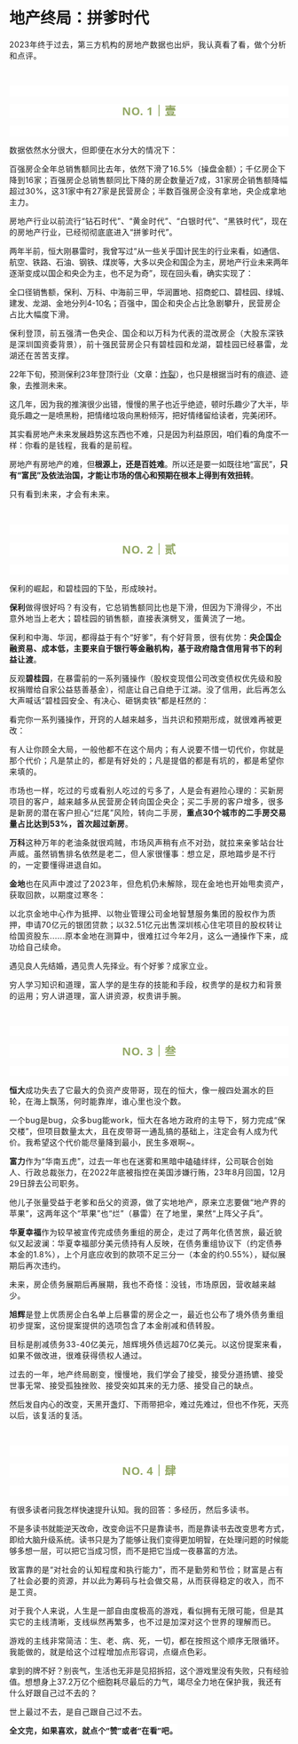 # 地产终局：拼爹时代

<p style="visibility: visible;"><span style="font-size: var(--articleFontsize); letter-spacing: 0.034em; visibility: visible;">2023年终于过去，第三方机构的房地产数据也出炉，我认真看了看，做个分析和点评。</span><br style="visibility: visible;"></p><p style="visibility: visible;"><span style="font-size: var(--articleFontsize); letter-spacing: 0.034em; visibility: visible;"><br style="visibility: visible;"></span></p><p style="outline: 0px;font-family: system-ui, -apple-system, BlinkMacSystemFont, &quot;Helvetica Neue&quot;, &quot;PingFang SC&quot;, &quot;Hiragino Sans GB&quot;, &quot;Microsoft YaHei UI&quot;, &quot;Microsoft YaHei&quot;, Arial, sans-serif;letter-spacing: 0.544px;text-wrap: wrap;background-color: rgb(255, 255, 255);visibility: visible;"><br style="outline: 0px;visibility: visible;"></p><p style="outline: 0px;letter-spacing: 0.544px;text-wrap: wrap;color: rgb(34, 34, 34);font-family: -apple-system-font, system-ui, &quot;Helvetica Neue&quot;, &quot;PingFang SC&quot;, &quot;Hiragino Sans GB&quot;, &quot;Microsoft YaHei UI&quot;, &quot;Microsoft YaHei&quot;, Arial, sans-serif;background-color: rgb(255, 255, 255);text-align: center;visibility: visible;"><span style="outline: 0px;font-weight: bold;line-height: 25px;color: rgb(149, 169, 103);font-size: 20px;visibility: visible;">NO. 1｜壹</span></p><p style="outline: 0px;letter-spacing: 0.544px;text-wrap: wrap;color: rgb(34, 34, 34);font-family: -apple-system-font, system-ui, &quot;Helvetica Neue&quot;, &quot;PingFang SC&quot;, &quot;Hiragino Sans GB&quot;, &quot;Microsoft YaHei UI&quot;, &quot;Microsoft YaHei&quot;, Arial, sans-serif;background-color: rgb(255, 255, 255);text-align: center;visibility: visible;"><br style="visibility: visible;"></p><p style="visibility: visible;"><span style="font-size: var(--articleFontsize); letter-spacing: 0.034em; visibility: visible;">数据依然水分很大，但即便在水分大的情况下：</span></p><p style="visibility: visible;"><span style="font-size: var(--articleFontsize); letter-spacing: 0.034em; visibility: visible;">百强房企全年总销售额同比去年，依然下滑了16.5%（操盘金额）；千亿房企下降到16家；百强房企总销售额同比下降的房企数量近7成，31家房企销售额降幅超过30%，这31家中有27家是民营房企；半数百强房企没有拿地，央企成拿地主力。</span></p><p style="visibility: visible;"><span style="font-size: var(--articleFontsize); letter-spacing: 0.034em; visibility: visible;">房地产行业以前流行“钻石时代”、“黄金时代”、“白银时代”、“黑铁时代”，现在的房地产行业，已经彻彻底底进入“拼爹时代”。</span></p><p style="visibility: visible;">两年半前，恒大刚暴雷时，我曾写过“从一些关乎国计民生的行业来看，如通信、航空、铁路、石油、钢铁、煤炭等，大多以央企和国企为主，房地产行业未来两年逐渐变成以国企和央企为主，也不足为奇”，现在回头看，确实实现了：<br style="visibility: visible;"></p><p style="visibility: visible;">全口径销售额，保利、万科、中海前三甲，华润置地、招商蛇口、碧桂园、绿城、建发、龙湖、金地分列4-10名；<span style="letter-spacing: 0.578px; text-wrap: wrap; visibility: visible;">百强中，</span><span style="letter-spacing: 0.578px; text-wrap: wrap; visibility: visible;">国企和央企占比急剧攀升</span><span style="letter-spacing: 0.578px; text-wrap: wrap; visibility: visible;">，民营房企占比</span><span style="letter-spacing: 0.578px; text-wrap: wrap; visibility: visible;">大幅度下滑。</span></p><p style="visibility: visible;"><span style="letter-spacing: 0.578px; text-wrap: wrap; visibility: visible;">保利登顶</span><span style="letter-spacing: 0.578px; text-wrap: wrap; visibility: visible;">，</span><span style="letter-spacing: 0.578px; text-wrap: wrap; visibility: visible;">前</span><span style="letter-spacing: 0.578px; text-wrap: wrap; visibility: visible;">五强</span><span style="letter-spacing: 0.578px; text-wrap: wrap; visibility: visible;">清一色央企、国企和以万科为代表的混改房企</span><span style="letter-spacing: 0.578px; text-wrap: wrap; visibility: visible;">（</span><span style="letter-spacing: 0.578px; text-wrap: wrap; visibility: visible;">大股东深铁是</span><span style="letter-spacing: 0.578px; text-wrap: wrap; visibility: visible;">深圳</span><span style="letter-spacing: 0.578px; text-wrap: wrap; visibility: visible;">国资委背景）</span><span style="letter-spacing: 0.578px; text-wrap: wrap; visibility: visible;">，前十强</span><span style="letter-spacing: 0.578px; text-wrap: wrap; visibility: visible;">民营房企只有碧桂园和龙湖，碧桂园已经暴雷，</span><span style="letter-spacing: 0.578px; text-wrap: wrap; visibility: visible;">龙湖还在苦苦支撑。</span></p><p style="visibility: visible;">22年下旬，预测保利23年登顶行业（文章：<a target="_blank" href="http://mp.weixin.qq.com/s?__biz=Mzg2OTkwNzE4MA==&amp;mid=2247490766&amp;idx=1&amp;sn=b8475f7a989c2a05a6926e06bddb604e&amp;chksm=ce94b34df9e33a5b9ba289da90e381ac73b5a6eaaff1b0bae49d484b7def73ecfeccd7f7ae25&amp;scene=21#wechat_redirect" textvalue="炸裂" linktype="text" imgurl="" imgdata="null" data-itemshowtype="0" tab="innerlink" data-linktype="2" style="visibility: visible;" hasload="1">炸裂</a>），也只是根据当时有的痕迹、迹象，去推测未来。</p><p style="visibility: visible;">这几年，因为我的推演很少出错，慢慢的黑子也近乎绝迹，顿时乐趣少了大半，毕竟乐趣之一是喷黑粉，把情绪垃圾向黑粉倾泻，把好情绪留给读者，完美闭环。</p><p style="visibility: visible;">其实看房地产未来发展趋势这东西也不难，只是因为利益原因，咱们看的角度不一样：你<span style="font-size: var(--articleFontsize); letter-spacing: 0.034em; visibility: visible;">看的是钱程，我看的是前程。</span><span style="font-size: var(--articleFontsize); letter-spacing: 0.034em; visibility: visible;"></span></p><p style="visibility: visible;">房地产有房地产的难，但<strong style="visibility: visible;">根源上，还是百姓难</strong>。所以还是要一如既往地“富民”，<strong style="visibility: visible;">只有“富民”及依法治国，才能让市场的信心和预期在根本上得到有效扭转</strong>。<br style="visibility: visible;"></p><p><span style="letter-spacing: 0.578px;text-wrap: wrap;"></span><span style="letter-spacing: 0.578px;text-wrap: wrap;">只有看到未来，才会有未来。</span></p><p><br></p><p style="outline: 0px;font-family: system-ui, -apple-system, BlinkMacSystemFont, &quot;Helvetica Neue&quot;, &quot;PingFang SC&quot;, &quot;Hiragino Sans GB&quot;, &quot;Microsoft YaHei UI&quot;, &quot;Microsoft YaHei&quot;, Arial, sans-serif;letter-spacing: 0.544px;text-wrap: wrap;background-color: rgb(255, 255, 255);visibility: visible;"><br style="outline: 0px;visibility: visible;"></p><p style="outline: 0px;letter-spacing: 0.544px;text-wrap: wrap;color: rgb(34, 34, 34);font-family: -apple-system-font, system-ui, &quot;Helvetica Neue&quot;, &quot;PingFang SC&quot;, &quot;Hiragino Sans GB&quot;, &quot;Microsoft YaHei UI&quot;, &quot;Microsoft YaHei&quot;, Arial, sans-serif;background-color: rgb(255, 255, 255);text-align: center;visibility: visible;"><span style="outline: 0px;font-weight: bold;line-height: 25px;color: rgb(149, 169, 103);font-size: 20px;visibility: visible;">NO. 2｜贰</span></p><p style="outline: 0px;letter-spacing: 0.544px;text-wrap: wrap;color: rgb(34, 34, 34);font-family: -apple-system-font, system-ui, &quot;Helvetica Neue&quot;, &quot;PingFang SC&quot;, &quot;Hiragino Sans GB&quot;, &quot;Microsoft YaHei UI&quot;, &quot;Microsoft YaHei&quot;, Arial, sans-serif;background-color: rgb(255, 255, 255);text-align: center;visibility: visible;"><br style="outline: 0px;visibility: visible;"></p><p style="letter-spacing: 0.578px;text-wrap: wrap;"><span style="font-size: var(--articleFontsize);letter-spacing: 0.034em;">保利的崛起，和碧桂园的下坠，形成映衬。<br></span></p><p style="letter-spacing: 0.578px;text-wrap: wrap;"><strong><span style="font-size: var(--articleFontsize);letter-spacing: 0.034em;">保利</span></strong><span style="font-size: var(--articleFontsize);letter-spacing: 0.034em;">做得很好吗？有没有，它总销售额同比也是下滑，但因为下滑得少，不出意外地当上老大；碧桂园的销售额，直接表演劈叉，蛋黄流了一地。</span></p><p style="letter-spacing: 0.578px;text-wrap: wrap;"><span style="font-size: var(--articleFontsize);letter-spacing: 0.034em;">保利和中海、华润，都得益于有个“好爹”，有个好背景，很有优势：<strong>央企国企融资易、成本低，主要来自于银行等金融机构，基于政府隐含信用背书下的利益让渡</strong>。</span></p><p style="letter-spacing: 0.578px;text-wrap: wrap;"><span style="font-size: var(--articleFontsize);letter-spacing: 0.034em;">反观<strong>碧桂园</strong>，在暴雷前的一系列骚操作（股权变现借公司改变债权优先级和股权捐赠给自家公益慈善基金），彻底让自己自绝于江湖。没了信用，此后再怎么大声喊话“碧桂园安全、有决心、砸锅卖铁”都是枉然的：</span></p><p style="letter-spacing: 0.578px;text-wrap: wrap;"><span style="font-size: var(--articleFontsize);letter-spacing: 0.034em;">看完你一系列骚操作，开窍的人越来越多，当共识和预期形成，就很难再被更改：</span><br></p><p style="letter-spacing: 0.578px;text-wrap: wrap;">有人让你顾全大局，一般他都不在这个局内；有人说要不惜一切代价，你就是那个代价；凡是禁止的，都是有好处的；凡是提倡的都是有坑的，都是希望你来填的。</p><p style="letter-spacing: 0.578px;text-wrap: wrap;"><span style="letter-spacing: 0.578px;font-size: var(--articleFontsize);"><span style="letter-spacing: 0.578px;text-wrap: wrap;">市场也一样，吃过的亏</span><span style="letter-spacing: 0.578px;text-wrap: wrap;">或</span><span style="letter-spacing: 0.578px;text-wrap: wrap;">看别人吃过的亏多了，人是会</span><span style="letter-spacing: 0.578px;text-wrap: wrap;">有避险心理的：买新房项目的客户，越来越多从民营房企转向国企央企；</span><span style="letter-spacing: 0.578px;text-wrap: wrap;">买二手房的客户增多，</span><span style="letter-spacing: 0.578px;text-wrap: wrap;">很多是</span><span style="letter-spacing: 0.578px;text-wrap: wrap;">新房的潜在</span><span style="letter-spacing: 0.578px;text-wrap: wrap;">客户担心</span><span style="letter-spacing: 0.578px;text-wrap: wrap;">“烂尾”</span><span style="letter-spacing: 0.578px;text-wrap: wrap;">风险</span><span style="letter-spacing: 0.578px;text-wrap: wrap;">，转向二手房</span><span style="letter-spacing: 0.578px;text-wrap: wrap;">，</span><strong style="letter-spacing: 0.578px;text-wrap: wrap;">重点30个城市的二手房交易量占比达到53%，首次超过新房</strong><span style="letter-spacing: 0.578px;text-wrap: wrap;">。</span></span></p><p style="letter-spacing: 0.578px;text-wrap: wrap;"><strong><span style="font-size: var(--articleFontsize);letter-spacing: 0.578px;">万科</span></strong><span style="font-size: var(--articleFontsize);letter-spacing: 0.578px;">这种万年的老油条就很鸡贼，市场风声稍有点不对劲，就拉来亲爹站台壮声威。虽然销售排名依然是老二，但人家很懂事：想立足，原地踏步是不行的，一定要懂得进退自如。</span></p><p style="letter-spacing: 0.578px;text-wrap: wrap;"><strong><span style="font-size: var(--articleFontsize);letter-spacing: 0.578px;">金地</span></strong><span style="font-size: var(--articleFontsize);letter-spacing: 0.578px;">也在风声中渡过了2023年，但危机仍未解除，现在金地也开始甩卖资产，获取回款，以期度过寒冬：</span></p><p style="letter-spacing: 0.578px;text-wrap: wrap;"><span style="font-size: var(--articleFontsize);letter-spacing: 0.578px;">以北京金地中心作为抵押、以物业管理公司金地智慧服务集团的股权作为质押，申请70亿元的银团贷款；以32.51亿元出售深圳核心住宅项目的股权转让给国资股东......</span><span style="font-size: var(--articleFontsize);letter-spacing: 0.578px;">原本金地在测算中，很难扛过今年2月，这么一通操作下来，成功给自己续命。</span></p><p>遇见良人先结婚，遇见贵人先择业。有个好爹？<span style="font-size: var(--articleFontsize);letter-spacing: 0.034em;">成家立业。</span></p><p><span style="font-size: var(--articleFontsize);letter-spacing: 0.034em;">穷人学习知识和道理，富人学的是生存的技能和手段，权贵学的是权力和背景的运用；穷人讲道理，富人讲资源，权贵讲手腕。</span></p><p><span style="font-size: var(--articleFontsize);letter-spacing: 0.034em;"><br></span></p><p style="outline: 0px;font-family: system-ui, -apple-system, BlinkMacSystemFont, &quot;Helvetica Neue&quot;, &quot;PingFang SC&quot;, &quot;Hiragino Sans GB&quot;, &quot;Microsoft YaHei UI&quot;, &quot;Microsoft YaHei&quot;, Arial, sans-serif;letter-spacing: 0.544px;text-wrap: wrap;background-color: rgb(255, 255, 255);visibility: visible;"><br style="outline: 0px;visibility: visible;"></p><p style="outline: 0px;letter-spacing: 0.544px;text-wrap: wrap;color: rgb(34, 34, 34);font-family: -apple-system-font, system-ui, &quot;Helvetica Neue&quot;, &quot;PingFang SC&quot;, &quot;Hiragino Sans GB&quot;, &quot;Microsoft YaHei UI&quot;, &quot;Microsoft YaHei&quot;, Arial, sans-serif;background-color: rgb(255, 255, 255);text-align: center;visibility: visible;"><span style="outline: 0px;font-weight: bold;line-height: 25px;color: rgb(149, 169, 103);font-size: 20px;visibility: visible;">NO. 3｜叁</span></p><p style="outline: 0px;letter-spacing: 0.544px;text-wrap: wrap;color: rgb(34, 34, 34);font-family: -apple-system-font, system-ui, &quot;Helvetica Neue&quot;, &quot;PingFang SC&quot;, &quot;Hiragino Sans GB&quot;, &quot;Microsoft YaHei UI&quot;, &quot;Microsoft YaHei&quot;, Arial, sans-serif;background-color: rgb(255, 255, 255);text-align: center;visibility: visible;"><br style="outline: 0px;visibility: visible;"></p><p><strong><span style="font-size: var(--articleFontsize);letter-spacing: 0.034em;">恒大</span></strong><span style="font-size: var(--articleFontsize);letter-spacing: 0.034em;">成功失去了它最大的负资产皮带哥，现在的恒大，像一艘四处漏水的巨轮，在海上飘荡，何时能靠岸，谁心里也没个数。</span></p><p><span style="font-size: var(--articleFontsize);letter-spacing: 0.034em;">一个bug是bug，众多bug能work，恒大在各地方政府的主导下，努力完成“保交楼”，但项目数量太大，且在皮带哥一通乱搞的基础上，注定会有人成为代价。我希望这个代价能尽量降到最小，民生多艰啊~。</span></p><p><strong><span style="font-size: var(--articleFontsize);letter-spacing: 0.034em;">富力</span></strong><span style="font-size: var(--articleFontsize);letter-spacing: 0.034em;">作为“华南五虎”，过去一年也在迷雾和黑暗中磕磕绊绊，公司联合创始人、行政总裁张力，在2022年底被指控在美国涉嫌行贿，23年8月回国，12月29日辞去公司职务。</span></p><p><span style="font-size: var(--articleFontsize);letter-spacing: 0.034em;">他儿子张量受益于老爹和岳父的资源，做了实地地产，原来立志要做“地产界的苹果”，这两年这个“苹果”也“烂”（暴雷）在了地里，果然“上阵父子兵”。<br></span></p><p><strong><span style="font-size: var(--articleFontsize);letter-spacing: 0.034em;">华夏幸福</span></strong><span style="font-size: var(--articleFontsize);letter-spacing: 0.034em;">作为较早被宣传完成债务重组的房企，走过了两年化债苦旅，最近貌似又起波澜：华夏幸福部分美元债持有人反映，在债务重组协议下（约定债券本金的1.8%），上个月底应收到的款项不足三分一（本金的约0.55%），疑似展期后再次违约。<br></span></p><p style="letter-spacing: 0.578px;text-wrap: wrap;"><span style="font-size: var(--articleFontsize);letter-spacing: 0.578px;">未来，房企债务展期后再展期，我也不奇怪：没钱，市场原因，营收越来越少。<br></span></p><p style="letter-spacing: 0.578px;text-wrap: wrap;"><strong><span style="font-size: var(--articleFontsize);letter-spacing: 0.578px;">旭辉</span></strong><span style="font-size: var(--articleFontsize);letter-spacing: 0.578px;">是登上优质房企白名单上后暴雷的房企之一，最近也公布了境外债务重组初步提案，这份提案提供的选项包含了本金削减和债转股。</span></p><p style="letter-spacing: 0.578px;text-wrap: wrap;"><span style="font-size: var(--articleFontsize);letter-spacing: 0.578px;">目标是削减债务33-40亿美元，旭辉境外债远超70亿美元。以这份提案来看，如果不做改进，很难获得债权人通过。<br></span></p><p style="letter-spacing: 0.578px;text-wrap: wrap;"><span style="font-size: var(--articleFontsize);letter-spacing: 0.578px;">过去的一年，地产终局剧变，慢慢地，我们学会了接受，</span><span style="font-size: var(--articleFontsize);letter-spacing: 0.034em;">接受分道扬镳、接受世事无常、接受孤独挫败、接受突如其来的无力感、接受自己的缺点。</span></p><p><span style="">然后发自内心的改变，天黑开盏灯、下雨带把伞，难过先难过，但也不作死，天亮以后，该复活的复活。</span></p><p><span style=""><br></span></p><p style="outline: 0px;font-family: system-ui, -apple-system, BlinkMacSystemFont, &quot;Helvetica Neue&quot;, &quot;PingFang SC&quot;, &quot;Hiragino Sans GB&quot;, &quot;Microsoft YaHei UI&quot;, &quot;Microsoft YaHei&quot;, Arial, sans-serif;letter-spacing: 0.544px;text-wrap: wrap;background-color: rgb(255, 255, 255);visibility: visible;"><br style="outline: 0px;visibility: visible;"></p><p style="outline: 0px;letter-spacing: 0.544px;text-wrap: wrap;color: rgb(34, 34, 34);font-family: -apple-system-font, system-ui, &quot;Helvetica Neue&quot;, &quot;PingFang SC&quot;, &quot;Hiragino Sans GB&quot;, &quot;Microsoft YaHei UI&quot;, &quot;Microsoft YaHei&quot;, Arial, sans-serif;background-color: rgb(255, 255, 255);text-align: center;visibility: visible;"><span style="outline: 0px;font-weight: bold;line-height: 25px;color: rgb(149, 169, 103);font-size: 20px;visibility: visible;">NO. 4｜肆</span></p><p style="outline: 0px;letter-spacing: 0.544px;text-wrap: wrap;color: rgb(34, 34, 34);font-family: -apple-system-font, system-ui, &quot;Helvetica Neue&quot;, &quot;PingFang SC&quot;, &quot;Hiragino Sans GB&quot;, &quot;Microsoft YaHei UI&quot;, &quot;Microsoft YaHei&quot;, Arial, sans-serif;background-color: rgb(255, 255, 255);text-align: center;visibility: visible;"><br style="outline: 0px;visibility: visible;"></p><p><span style="">有很多读者问我怎样快速提升认知。</span><span style="font-size: var(--articleFontsize);letter-spacing: 0.034em;">我的回答：</span><span style="font-size: var(--articleFontsize);letter-spacing: 0.034em;">多经历，</span><span style="font-size: var(--articleFontsize);letter-spacing: 0.034em;">然后多读书。</span><span style="letter-spacing: 0.578px;font-size: var(--articleFontsize);"></span></p><p><span style="">不是多读书就能逆天改命，改变命运不只是靠读书，而是靠读书去改变思考方式，即给大脑升级系统。读书只是为了能够让我们变得更加明智，在处理问题的时候能够多想一层，可以把它当成习惯，而不是把它当成一夜暴富的方法。</span></p><p style="letter-spacing: 0.578px;text-wrap: wrap;"><span style="font-size: var(--articleFontsize);letter-spacing: 0.578px;">致富靠的是“对社会的认知程度和执行能力”，而不是勤劳和节俭；财富是占有了社会必要的资源，并以此为筹码与社会做交易，从而获得稳定的收入，而不是工资。</span></p><p style="text-wrap: wrap;letter-spacing: 0.578px;">对于我个人来说，人生是一部自由度极高的游戏，看似拥有无限可能，但是其实它的主线清晰，支线纵然再繁多，也不过是加深对这个世界的理解而已。</p><p style="text-wrap: wrap;letter-spacing: 0.578px;">游戏的主线非常简洁：生、老、病、死，一切，都在按照这个顺序无限循环。我能做的，就是给这个过程增加点形容词，点缀点色彩。</p><p>拿到的牌不好？别丧气，生活也无非是见招拆招，这个游戏里没有失败，只有经验值。<span style="font-size: var(--articleFontsize);letter-spacing: 0.034em;">想想</span><span style="font-size: var(--articleFontsize);letter-spacing: 0.034em;">身上37</span><span style="font-size: var(--articleFontsize);letter-spacing: 0.034em;">.</span><span style="font-size: var(--articleFontsize);letter-spacing: 0.034em;">2万亿</span><span style="font-size: var(--articleFontsize);letter-spacing: 0.034em;">个细胞耗尽</span><span style="font-size: var(--articleFontsize);letter-spacing: 0.034em;">最后的力气，竭尽全力地在保护我，我还</span><span style="font-size: var(--articleFontsize);letter-spacing: 0.034em;">有什么好</span><span style="font-size: var(--articleFontsize);letter-spacing: 0.034em;">跟自己过不去的？</span></p><p><span style="font-size: var(--articleFontsize);letter-spacing: 0.034em;"><span style="letter-spacing: 0.578px;text-wrap: wrap;">世上最过不去，是自己跟自己过不去。</span></span></p><p style="margin-bottom: 0px;"><strong style="outline: 0px;font-family: system-ui, -apple-system, BlinkMacSystemFont, &quot;Helvetica Neue&quot;, &quot;PingFang SC&quot;, &quot;Hiragino Sans GB&quot;, &quot;Microsoft YaHei UI&quot;, &quot;Microsoft YaHei&quot;, Arial, sans-serif;letter-spacing: 0.544px;text-wrap: wrap;background-color: rgb(255, 255, 255);color: rgb(34, 34, 34);font-size: 16px;"><span style="outline: 0px;font-size: 14px;">全文完，如果喜欢，就点个“赞”或者“在看”吧。</span></strong></p><p style="display: none;"><mp-style-type data-value="3"></mp-style-type></p>